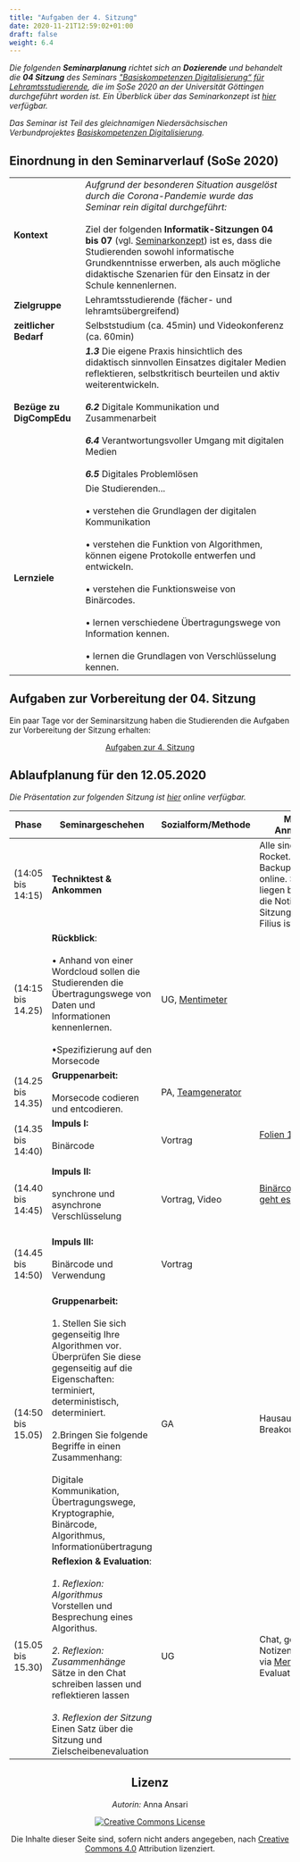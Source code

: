 ```yaml
---
title: "Aufgaben der 4. Sitzung"
date: 2020-11-21T12:59:02+01:00
draft: false
weight: 6.4
---
```



*Die folgenden **Seminarplanung** richtet sich an **Dozierende** und behandelt die **04 Sitzung** des  Seminars ["Basiskompetenzen Digitalisierung“ für Lehramtsstudierende](https://univz.uni-goettingen.de/qisserver/rds?state=verpublish&status=init&vmfile=no&moduleCall=webInfo&publishConfFile=webInfo&publishSubDir=veranstaltung&veranstaltung.veranstid=262605), die im SoSe 2020 an der Universität Göttingen durchgeführt worden ist.
Ein Überblick über das Seminarkonzept ist [hier](https://lehrerbildung.github.io/die_lehrveranstaltung_basiskompetenzen_digitalisierung/seminarkonzept_im_%C3%BCberblick/) verfügbar.*

*Das Seminar ist Teil des gleichnamigen Niedersächsischen Verbundprojektes [Basiskompetenzen Digitalisierung](http://www.lehrerbildungsverbund-niedersachsen.de/index.php?s=ProjektBasiskompetenzenDigitalisierung).*


## Einordnung in den Seminarverlauf (SoSe 2020)


|||
| -------- | -------- |
| **Kontext**     |  *Aufgrund der besonderen Situation ausgelöst durch die Corona-Pandemie wurde das Seminar rein digital durchgeführt:*  <br></br> Ziel der folgenden **Informatik-Sitzungen** **04 bis 07** (vgl. [Seminarkonzept](https://pad.gwdg.de/s/H1Pr8M4hB)) ist es, dass die Studierenden sowohl informatische Grundkenntnisse erwerben, als auch mögliche didaktische Szenarien für den Einsatz in der Schule kennenlernen.  |
| **Zielgruppe** |Lehramtsstudierende (fächer- und lehramtsübergreifend) |
| **zeitlicher Bedarf** | Selbststudium (ca. 45min) und Videokonferenz (ca. 60min) |
| **Bezüge zu DigCompEdu** |***1.3*** Die eigene Praxis hinsichtlich des didaktisch sinnvollen Einsatzes digitaler Medien reflektieren, selbstkritisch beurteilen und aktiv weiterentwickeln. <br></br> ***6.2*** Digitale Kommunikation und Zusammenarbeit <br></br> ***6.4*** Verantwortungsvoller Umgang mit digitalen Medien <br></br> ***6.5***  Digitales Problemlösen |
| **Lernziele** | Die Studierenden... <br></br> • verstehen die Grundlagen der digitalen Kommunikation <br></br> • verstehen die Funktion von Algorithmen, können eigene Protokolle  entwerfen und entwickeln. <br></br>• verstehen die Funktionsweise von Binärcodes. <br></br> • lernen verschiedene Übertragungswege von Information kennen. <br></br> • lernen die Grundlagen von Verschlüsselung kennen.



## Aufgaben zur Vorbereitung der 04. Sitzung



Ein paar Tage vor der Seminarsitzung haben die Studierenden die Aufgaben zur Vorbereitung der Sitzung erhalten:

<center>

[Aufgaben zur 4. Sitzung](https://lehrerbildung.github.io/die_lehrveranstaltung_basiskompetenzen_digitalisierung/session4/session4_aufgaben/)
</center>


## Ablaufplanung für den 12.05.2020

*Die Präsentation zur folgenden Sitzung ist [hier](https://github.com/Lehrerbildung/Lehrerbildung.github.io/blob/master/GenutzteBilder/SessionFolien/04%20-%20%23BKD2020%20-%20Informations%C3%BCbertragung.pdf) online verfügbar.*

| Phase | Seminargeschehen | Sozialform/Methode | Material & Anmerkungen |
| -------- | -------- | -------- | -------- |
| (14:05 bis 14:15) |  **Techniktest & Ankommen** |  |Alle sind bei Rocket.Chat (als Backup) und im BBB online. Stift und Zettel liegen bereit, ebenso die Notizen aus der Sitzungsvorbereitung. Filius ist geöffnet.  |
| (14:15 bis 14.25) | **Rückblick**: <br></br>  • Anhand von einer Wordcloud sollen die Studierenden die Übertragungswege von Daten und Informationen kennenlernen. <br></br> •Spezifizierung auf den Morsecode|UG, [Mentimeter ](https://www.mentimeter.com/) |
| (14.25 bis 14.35) | **Gruppenarbeit:** <br></br> Morsecode codieren und entcodieren. | PA, [Teamgenerator](https://www.jamestease.co.uk/team-generator/) | |
| (14.35 bis 14:40) | **Impuls I:** <br></br> Binärcode <br></br>| Vortrag | [Folien 1-6](https://cs.uol.de/apps/onlyoffice/s/CdkRCgRtgB8YZ3F?fileId=387059356) <br></br>
| (14.40 bis 14:45) | **Impuls II:** <br></br> synchrone und asynchrone Verschlüsselung <br></br>| Vortrag, Video | [Binärcode lesen so geht es richtig](https://www.youtube.com/watch?v=g4StGSsyMqg) <br></br>
| (14.45 bis 14:50) | **Impuls III:** <br></br> Binärcode und Verwendung <br></br>| Vortrag |
| (14:50 bis 15.05) | **Gruppenarbeit:**<br></br>1. Stellen Sie sich gegenseitig Ihre Algorithmen vor. Überprüfen Sie diese gegenseitig auf die Eigenschaften: terminiert, deterministisch, determiniert. <br></br> 2.Bringen Sie folgende Begriffe in einen Zusammenhang: <br></br> Digitale Kommunikation, Übertragungswege, Kryptographie, Binärcode, Algorithmus, Informationübertragung | GA | Hausaufgabe, Breakouträume |
| (15.05 bis 15.30) | **Reflexion & Evaluation**: <br></br> *1. Reflexion: Algorithmus* <br> Vorstellen und Besprechung eines Algorithus. <br></br> *2. Reflexion: Zusammenhänge* <br> Sätze in den Chat schreiben lassen und reflektieren lassen <br></br> *3. Reflexion der Sitzung* <br> Einen Satz über die Sitzung und Zielscheibenevaluation | UG | Chat, geteilte Notizen, Evaluation via [Mentimeter](https://www.mentimeter.com/), Evaluation via [Oncoo](https://oncoo.de/oncoo.php) |


<center>

## Lizenz
*Autorin:* Anna Ansari


<a rel="license" href="http://creativecommons.org/licenses/by/4.0/"><img alt="Creative Commons License" style="border-width:0" src="https://i.creativecommons.org/l/by/4.0/88x31.png" /></a><br/><p>Die Inhalte dieser Seite sind, sofern nicht anders angegeben, nach <a rel="license" href="http://creativecommons.org/licenses/by/4.0/">Creative Commons 4.0</a> Attribution lizenziert.</p>

</center>
